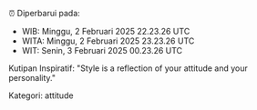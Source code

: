 ⏰ Diperbarui pada:
- WIB: Minggu, 2 Februari 2025 22.23.26 UTC
- WITA: Minggu, 2 Februari 2025 23.23.26 UTC
- WIT: Senin, 3 Februari 2025 00.23.26 UTC

Kutipan Inspiratif:
"Style is a reflection of your attitude and your personality."


Kategori: attitude

